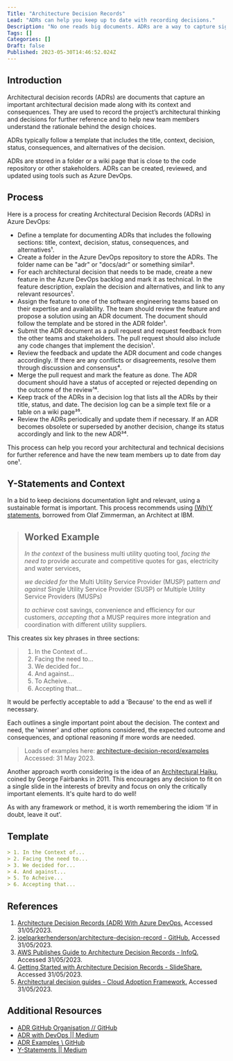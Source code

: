 ```yaml
---
Title: "Architecture Decision Records"
Lead: "ADRs can help you keep up to date with recording decisions."
Description: "No one reads big documents. ADRs are a way to capture significant decisions so people can find them in future."
Tags: []
Categories: []
Draft: false
Published: 2023-05-30T14:46:52.024Z
---
```

## Introduction

Architectural decision records (ADRs) are documents that capture an important architectural decision made along with its context and consequences. They are used to record the project’s architectural thinking and decisions for further reference and to help new team members understand the rationale behind the design choices.

ADRs typically follow a template that includes the title, context, decision, status, consequences, and alternatives of the decision.

ADRs are stored in a folder or a wiki page that is close to the code repository or other stakeholders. ADRs can be created, reviewed, and updated using tools such as Azure DevOps.

## Process

Here is a process for creating Architectural Decision Records (ADRs) in Azure DevOps:

* Define a template for documenting ADRs that includes the following sections: title, context, decision, status, consequences, and alternatives¹.
* Create a folder in the Azure DevOps repository to store the ADRs. The folder name can be "adr" or "docs/adr" or something similar³.
* For each architectural decision that needs to be made, create a new feature in the Azure DevOps backlog and mark it as technical. In the feature description, explain the decision and alternatives, and link to any relevant resources¹.
* Assign the feature to one of the software engineering teams based on their expertise and availability. The team should review the feature and propose a solution using an ADR document. The document should follow the template and be stored in the ADR folder¹.
* Submit the ADR document as a pull request and request feedback from the other teams and stakeholders. The pull request should also include any code changes that implement the decision¹.
* Review the feedback and update the ADR document and code changes accordingly. If there are any conflicts or disagreements, resolve them through discussion and consensus⁴.
* Merge the pull request and mark the feature as done. The ADR document should have a status of accepted or rejected depending on the outcome of the review¹⁴.
* Keep track of the ADRs in a decision log that lists all the ADRs by their title, status, and date. The decision log can be a simple text file or a table on a wiki page³⁵.
* Review the ADRs periodically and update them if necessary. If an ADR becomes obsolete or superseded by another decision, change its status accordingly and link to the new ADR³⁴.

This process can help you record your architectural and technical decisions for further reference and have the new team members up to date from day one¹.

## Y-Statements and Context

In a bid to keep decisions documentation light and relevant, using a sustainable format is important. This process recommends using [(Wh)Y statements](https://medium.com/olzzio/y-statements-10eb07b5a177), borrowed from Olaf Zimmerman, an Architect at IBM.

> ## Worked Example
>
> *In the context* of the business multi utility quoting tool, *facing the need to* provide accurate and competitive quotes for gas, electricity and water services,
>
> *we decided for* the Multi Utility Service Provider (MUSP) pattern *and against* Single Utility Service Provider (SUSP) or Multiple Utility Service Providers (MUSPs)
>
> *to achieve* cost savings, convenience and efficiency for our customers, *accepting that* a MUSP requires more integration and coordination with different utility suppliers.

This creates six key phrases in three sections:

> 1. In the Context of...
> 2. Facing the need to...
> 3. We decided for...
> 4. And against...
> 5. To Acheive...
> 6. Accepting that...

It would be perfectly acceptable to add a 'Because' to the end as well if necessary.

Each outlines a single important point about the decision. The context and need, the 'winner' and other options considered, the expected outcome and consequences, and optional reasoning if more words are needed.

> Loads of examples here: [architecture-decision-record/examples](https://github.com/joelparkerhenderson/architecture-decision-record/tree/main/examples) Accessed: 31 May 2023.

Another approach worth considering is the idea of an [Architectural Haiku](https://www.georgefairbanks.com/blog/comparch-wicsa-2011-panel-discussion-and-haiku-tutorial/), coined by George Fairbanks in 2011. This encourages any decision to fit on a single slide in the interests of brevity and focus on only the critically important elements. It's quite hard to do well!

As with any framework or method, it is worth remembering the idiom 'If in doubt, leave it out'.

## Template

```Markdown
> 1. In the Context of...
> 2. Facing the need to...
> 3. We decided for...
> 4. And against...
> 5. To Acheive...
> 6. Accepting that...
```

## References

1. [Architecture Decision Records (ADR) With Azure DevOps.](https://medium.com/nerd-for-tech/architecture-decision-records-adr-with-azure-devops-3f0c9edeb85b) Accessed 31/05/2023.
2. [joelparkerhenderson/architecture-decision-record - GitHub.](https://github.com/joelparkerhenderson/architecture-decision-record) Accessed 31/05/2023.
3. [AWS Publishes Guide to Architecture Decision Records - InfoQ.](https://www.infoq.com/news/2022/06/aws-adr-guide/) Accessed 31/05/2023.
4. [Getting Started with Architecture Decision Records - SlideShare.](https://www.slideshare.net/mkeeling5000/getting-started-with-architecture-decision-records) Accessed 31/05/2023.
5. [Architectural decision guides - Cloud Adoption Framework.](https://learn.microsoft.com/en-us/azure/cloud-adoption-framework/decision-guides/) Accessed 31/05/2023.

## Additional Resources

* [ADR GitHub Organisation // GitHub](https://adr.github.io/)
* [ADR with DevOps || Medium](https://medium.com/nerd-for-tech/architecture-decision-records-adr-with-azure-devops-3f0c9edeb85b)
* [ADR Examples \\ GitHub](https://github.com/joelparkerhenderson/architecture-decision-record/tree/main/examples)
* [Y-Statements || Medium](https://medium.com/olzzio/y-statements-10eb07b5a177)
